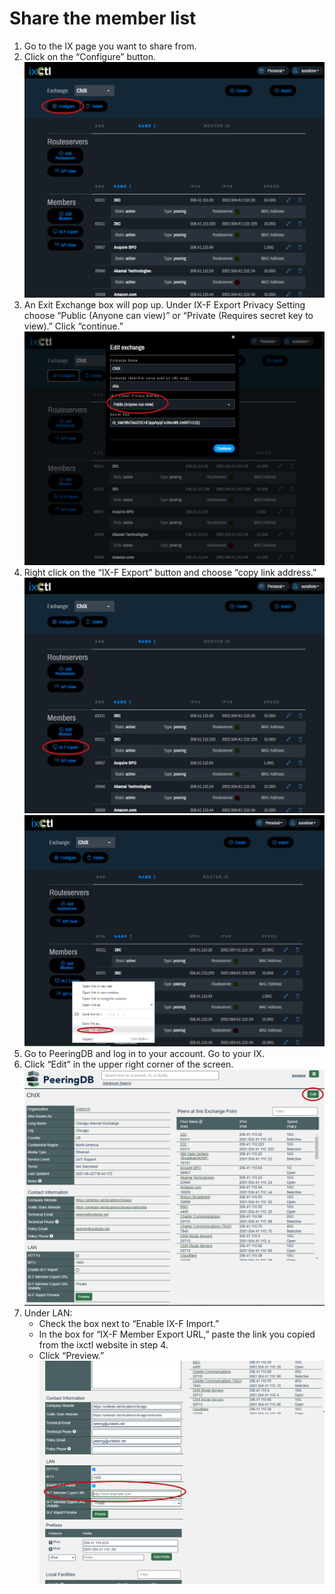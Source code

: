 # Share the member list
1. Go to the IX page you want to share from.  
2. Click on the “Configure” button.  
   ![](img/share-the-member-list-images/configure%20pulbic.jpg)
3. An Exit Exchange box will pop up. Under IX-F Export Privacy Setting choose “Public (Anyone can view)” or “Private (Requires secret key to view).” Click “continue.”  
   ![](img/share-the-member-list-images/public%20and%20continue.jpg)
4. Right click on the “IX-F Export” button and choose “copy link address.”  
   ![](img/share-the-member-list-images/ix-f%20export.jpg)
   ![](img/share-the-member-list-images/copy%20link%20address.jpg)
5. Go to PeeringDB and log in to your account. Go to your IX.  
6. Click “Edit” in the upper right corner of the screen.  
   ![](img/share-the-member-list-images/peeringdb%20chix.jpg)   
7. Under LAN:
   * Check the box next to “Enable IX-F Import.” 
   * In the box for “IX-F Member Export URL,” paste the link you copied from the ixctl website in step 4.
   * Click “Preview.”  
  ![](img/share-the-member-list-images/peeringdb%20edit%20lan.jpg)

